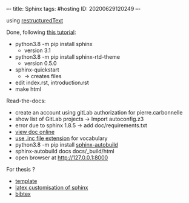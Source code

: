 –-
title: Sphinx
tags: #hosting
ID: 20200629120249
–-

using [restructuredText](https://thomas-cokelaer.info/tutorials/sphinx/rest_syntax.html)

Done, following [this tutorial](https://sphinx-rtd-tutorial.readthedocs.io/en/latest/index.html):
* python3.8 -m pip install sphinx
    * version 3.1
* python3.8 -m pip install sphinx-rtd-theme
    * version 0.5.0
* sphinx-quickstart
    * → creates files
* edit index.rst, introduction.rst
* make html

Read-the-docs:
* create an account using gitLab authorization for pierre.carbonnelle
* show list of GitLab projects → Import autoconfig.z3
* error due to sphinx 1.8.5 → add doc/requirements.txt
* [view doc online](https://idp-z3.readthedocs.io/en/latest/?)
* [use .inc file extension](https://stackoverflow.com/a/35541748/474491) for vocabulary
* python3.8 -m pip install [sphinx-autobuild](https://pypi.org/project/sphinx-autobuild/)
* sphinx-autobuild docs docs/_build/html
* open browser at http://127.0.0.1:8000


For thesis ?
* [template](https://github.com/jaantollander/Sphinx-Thesis-Template)
* [latex customisation of sphinx](https://www.sphinx-doc.org/en/master/latex.html)
* [bibtex](https://sphinxcontrib-bibtex.readthedocs.io/en/latest/)